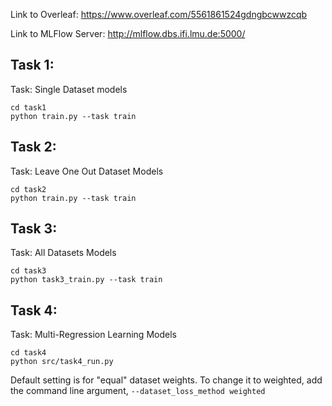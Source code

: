 Link to Overleaf: https://www.overleaf.com/5561861524gdngbcwwzcqb 

Link to MLFlow Server: http://mlflow.dbs.ifi.lmu.de:5000/

## Task 1:

Task: Single Dataset models 
```
cd task1
python train.py --task train
```

## Task 2:

Task: Leave One Out Dataset Models

```
cd task2
python train.py --task train
```

## Task 3:

Task: All Datasets Models

```
cd task3
python task3_train.py --task train
```

## Task 4:

Task: Multi-Regression Learning Models
```
cd task4
python src/task4_run.py 
```
Default setting is for "equal" dataset weights. To change it to weighted, add the command line argument, `--dataset_loss_method weighted`



